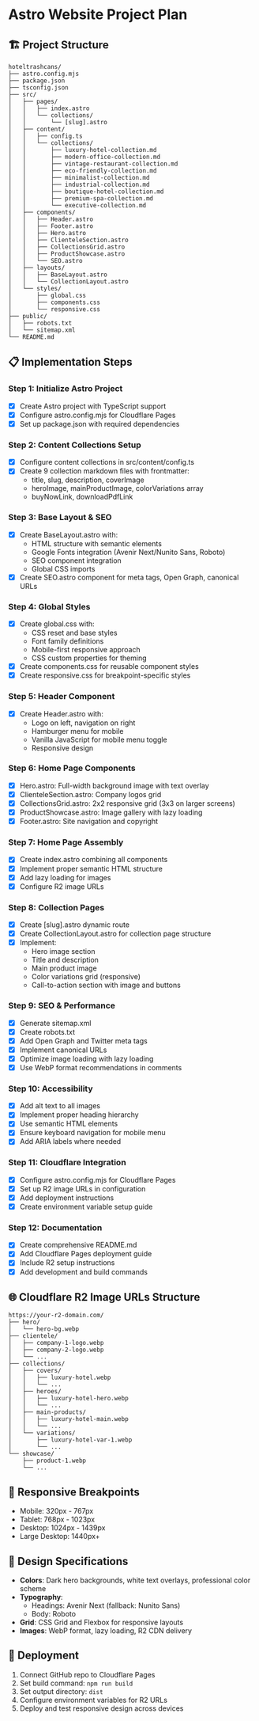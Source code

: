 # Astro Website Project Plan

## 🏗️ Project Structure
```
hoteltrashcans/
├── astro.config.mjs
├── package.json
├── tsconfig.json
├── src/
│   ├── pages/
│   │   ├── index.astro
│   │   └── collections/
│   │       └── [slug].astro
│   ├── content/
│   │   ├── config.ts
│   │   └── collections/
│   │       ├── luxury-hotel-collection.md
│   │       ├── modern-office-collection.md
│   │       ├── vintage-restaurant-collection.md
│   │       ├── eco-friendly-collection.md
│   │       ├── minimalist-collection.md
│   │       ├── industrial-collection.md
│   │       ├── boutique-hotel-collection.md
│   │       ├── premium-spa-collection.md
│   │       └── executive-collection.md
│   ├── components/
│   │   ├── Header.astro
│   │   ├── Footer.astro
│   │   ├── Hero.astro
│   │   ├── ClienteleSection.astro
│   │   ├── CollectionsGrid.astro
│   │   ├── ProductShowcase.astro
│   │   └── SEO.astro
│   ├── layouts/
│   │   ├── BaseLayout.astro
│   │   └── CollectionLayout.astro
│   └── styles/
│       ├── global.css
│       ├── components.css
│       └── responsive.css
├── public/
│   ├── robots.txt
│   └── sitemap.xml
└── README.md
```

## 📋 Implementation Steps

### Step 1: Initialize Astro Project
- [x] Create Astro project with TypeScript support
- [x] Configure astro.config.mjs for Cloudflare Pages
- [x] Set up package.json with required dependencies

### Step 2: Content Collections Setup
- [x] Configure content collections in src/content/config.ts
- [x] Create 9 collection markdown files with frontmatter:
  - title, slug, description, coverImage
  - heroImage, mainProductImage, colorVariations array
  - buyNowLink, downloadPdfLink

### Step 3: Base Layout & SEO
- [x] Create BaseLayout.astro with:
  - HTML structure with semantic elements
  - Google Fonts integration (Avenir Next/Nunito Sans, Roboto)
  - SEO component integration
  - Global CSS imports
- [x] Create SEO.astro component for meta tags, Open Graph, canonical URLs

### Step 4: Global Styles
- [x] Create global.css with:
  - CSS reset and base styles
  - Font family definitions
  - Mobile-first responsive approach
  - CSS custom properties for theming
- [x] Create components.css for reusable component styles
- [x] Create responsive.css for breakpoint-specific styles

### Step 5: Header Component
- [x] Create Header.astro with:
  - Logo on left, navigation on right
  - Hamburger menu for mobile
  - Vanilla JavaScript for mobile menu toggle
  - Responsive design

### Step 6: Home Page Components
- [x] Hero.astro: Full-width background image with text overlay
- [x] ClienteleSection.astro: Company logos grid
- [x] CollectionsGrid.astro: 2x2 responsive grid (3x3 on larger screens)
- [x] ProductShowcase.astro: Image gallery with lazy loading
- [x] Footer.astro: Site navigation and copyright

### Step 7: Home Page Assembly
- [x] Create index.astro combining all components
- [x] Implement proper semantic HTML structure
- [x] Add lazy loading for images
- [x] Configure R2 image URLs

### Step 8: Collection Pages
- [x] Create [slug].astro dynamic route
- [x] Create CollectionLayout.astro for collection page structure
- [x] Implement:
  - Hero image section
  - Title and description
  - Main product image
  - Color variations grid (responsive)
  - Call-to-action section with image and buttons

### Step 9: SEO & Performance
- [x] Generate sitemap.xml
- [x] Create robots.txt
- [x] Add Open Graph and Twitter meta tags
- [x] Implement canonical URLs
- [x] Optimize image loading with lazy loading
- [x] Use WebP format recommendations in comments

### Step 10: Accessibility
- [x] Add alt text to all images
- [x] Implement proper heading hierarchy
- [x] Use semantic HTML elements
- [x] Ensure keyboard navigation for mobile menu
- [x] Add ARIA labels where needed

### Step 11: Cloudflare Integration
- [x] Configure astro.config.mjs for Cloudflare Pages
- [x] Set up R2 image URLs in configuration
- [x] Add deployment instructions
- [x] Create environment variable setup guide

### Step 12: Documentation
- [x] Create comprehensive README.md
- [x] Add Cloudflare Pages deployment guide
- [x] Include R2 setup instructions
- [x] Add development and build commands

## 🌐 Cloudflare R2 Image URLs Structure
```
https://your-r2-domain.com/
├── hero/
│   └── hero-bg.webp
├── clientele/
│   ├── company-1-logo.webp
│   ├── company-2-logo.webp
│   └── ...
├── collections/
│   ├── covers/
│   │   ├── luxury-hotel.webp
│   │   └── ...
│   ├── heroes/
│   │   ├── luxury-hotel-hero.webp
│   │   └── ...
│   ├── main-products/
│   │   ├── luxury-hotel-main.webp
│   │   └── ...
│   └── variations/
│       ├── luxury-hotel-var-1.webp
│       └── ...
└── showcase/
    ├── product-1.webp
    └── ...
```

## 📱 Responsive Breakpoints
- Mobile: 320px - 767px
- Tablet: 768px - 1023px  
- Desktop: 1024px - 1439px
- Large Desktop: 1440px+

## 🎨 Design Specifications
- **Colors**: Dark hero backgrounds, white text overlays, professional color scheme
- **Typography**: 
  - Headings: Avenir Next (fallback: Nunito Sans)
  - Body: Roboto
- **Grid**: CSS Grid and Flexbox for responsive layouts
- **Images**: WebP format, lazy loading, R2 CDN delivery

## 🚀 Deployment
1. Connect GitHub repo to Cloudflare Pages
2. Set build command: `npm run build`
3. Set output directory: `dist`
4. Configure environment variables for R2 URLs
5. Deploy and test responsive design across devices 